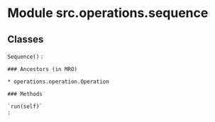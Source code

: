 Module src.operations.sequence
==============================

Classes
-------

`Sequence()`
:   

    ### Ancestors (in MRO)

    * operations.operation.Operation

    ### Methods

    `run(self)`
    :